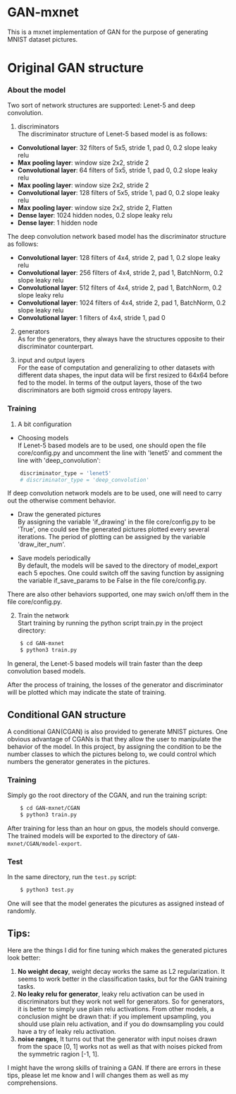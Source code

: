 # GAN-mxnet

This is a mxnet implementation of GAN for the purpose of generating MNIST dataset pictures.

# Original GAN structure


### About the model
Two sort of network structures are supported: Lenet-5 and deep convolution.

1. discriminators  
The discriminator structure of Lenet-5 based model is as follows:

* **Convolutional layer**: 32 filters of 5x5, stride 1, pad 0, 0.2 slope leaky relu 
* **Max pooling layer**: window size 2x2, stride 2
* **Convolutional layer**: 64 filters of 5x5, stride 1, pad 0, 0.2 slope leaky relu
* **Max pooling layer**: window size 2x2, stride 2
* **Convolutional layer**: 128 filters of 5x5, stride 1, pad 0, 0.2 slope leaky relu
* **Max pooling layer**:  window size 2x2, stride 2, Flatten
* **Dense layer**: 1024 hidden nodes, 0.2 slope leaky relu
* **Dense layer**: 1 hidden node

The deep convolution network based model has the discriminator structure as follows:

* **Convolutional layer**: 128 filters of 4x4, stride 2, pad 1, 0.2 slope leaky relu
* **Convolutional layer**: 256 filters of 4x4, stride 2, pad 1, BatchNorm, 0.2 slope leaky relu
* **Convolutional layer**: 512 filters of 4x4, stride 2, pad 1, BatchNorm, 0.2 slope leaky relu
* **Convolutional layer**: 1024 filters of 4x4, stride 2, pad 1, BatchNorm, 0.2 slope leaky relu
* **Convolutional layer**: 1 filters of 4x4, stride 1, pad 0

2. generators  
As for the generators, they always have the structures opposite to their discriminator counterpart.  

3. input and output layers   
For the ease of computation and generalizing to other datasets with different data shapes, the input data will be first resized to 64x64 before fed to the model. In terms of the output layers, those of the two discriminators are both sigmoid cross entropy layers.


### Training
1. A bit configuration  
* Choosing models  
If Lenet-5 based models are to be used, one should open the file core/config.py and uncomment the line with 'lenet5' and comment the line with 'deep_convolution':
```python
    discriminator_type = 'lenet5'
    # discriminator_type = 'deep_convolution'

```
If deep convolution network models are to be used, one will need to carry out the otherwise comment behavior.

* Draw the generated pictures  
By assigning the variable 'if_drawing' in the file core/config.py to be 'True', one could see the generated pictures plotted every several iterations. The period of plotting can be assigned by the variable 'draw_iter_num'.

* Save models periodically  
By default, the models will be saved to the directory of model_export each 5 epoches. One could switch off the saving function by assigning the variable if_save_params to be False in the file core/config.py.

There are also other behaviors supported, one may swich on/off them in the file core/config.py.


2. Train the network  
Start training by running the python script train.py in the project directory:
```sh
    $ cd GAN-mxnet
    $ python3 train.py
```
In general, the Lenet-5 based models will train faster than the deep convolution based models. 

After the process of training, the losses of the generator and discriminator will be plotted which may indicate the state of training.



## Conditional GAN structure
A conditional GAN(CGAN) is also provided to generate MNIST pictures. One obvious advantage of CGANs is that they allow the user to manipulate the behavior of the model. In this project, by assigning the condition to be the number classes to which the pictures belong to, we could control which numbers the generator generates in the pictures.


### Training
Simply go the root directory of the CGAN, and run the training script:
```sh
    $ cd GAN-mxnet/CGAN
    $ python3 train.py
```
After training for less than an hour on gpus, the models should converge. The trained models will be exported to the directory of ```GAN-mxnet/CGAN/model-export```.


### Test
In the same directory, run the ```test.py``` script:
```sh
    $ python3 test.py
```
One will see that the model generates the picutures as assigned instead of randomly.




## Tips:
Here are the things I did for fine tuning which makes the generated pictures look better:
1. **No weight decay**, weight decay works the same as L2 regularization. It seems to work better in the classification tasks, but for the GAN training tasks.
2. **No leaky relu for generator**, leaky relu activation can be used in discriminators but they work not well for generators. So for generators, it is better to simply use plain relu activations. From other models, a conclusion might be drawn that: if you implement upsampling, you should use plain relu activation, and if you do downsampling you could have a try of leaky relu activation.
3. **noise ranges**, It turns out that the generator with input noises drawn from the space [0, 1] works not as well as that with noises picked from the symmetric ragion [-1, 1]. 



I might have the wrong skills of training a GAN. If there are errors in these tips, please let me know and I will changes them as well as my comprehensions.
